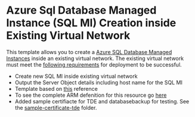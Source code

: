 # Azure Sql Database Managed Instance (SQL MI) Creation inside Existing Virtual Network

This template allows you to create a [Azure SQL Database Managed Instances](https://docs.microsoft.com/en-us/azure/sql-database/sql-database-managed-instance) inside an existing virtual network.  The existing virtual network must meet the [following requirements](https://docs.microsoft.com/en-us/azure/sql-database/sql-database-managed-instance-vnet-configuration#requirements) for deployment to be successful.

+ Create new SQL MI inside existing virtual network
+ Output the Server Object details including host name for the SQL MI
+ Template based on [this](https://github.com/Azure/azure-quickstart-templates/tree/master/101-sqlmi-new-vnet) reference
+ To see the complete ARM defenition for this resource go [here](https://docs.microsoft.com/en-us/azure/templates/microsoft.sql/2015-05-01-preview/managedinstances)
+ Added sample certifiacte for TDE and databasebackup for testing.  See the [sample-certificate-tde](/sample-certificate-tde) folder.